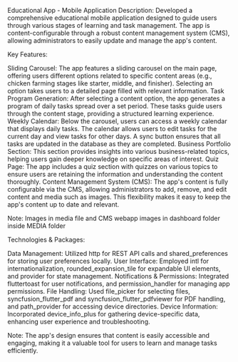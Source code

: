 Educational App - Mobile Application
Description:
Developed a comprehensive educational mobile application designed to guide users through various stages of learning and task management. 
The app is content-configurable through a robust content management system (CMS), allowing administrators to easily update and manage the app's content.

Key Features:

Sliding Carousel: The app features a sliding carousel on the main page, offering users different options related to specific content areas (e.g., chicken farming stages like starter, middle, and finisher). Selecting an option takes users to a detailed page filled with relevant information.
Task Program Generation: After selecting a content option, the app generates a program of daily tasks spread over a set period. These tasks guide users through the content stage, providing a structured learning experience.
Weekly Calendar: Below the carousel, users can access a weekly calendar that displays daily tasks. The calendar allows users to edit tasks for the current day and view tasks for other days. A sync button ensures that all tasks are updated in the database as they are completed.
Business Portfolio Section: This section provides insights into various business-related topics, helping users gain deeper knowledge on specific areas of interest.
Quiz Page: The app includes a quiz section with quizzes on various topics to ensure users are retaining the information and understanding the content thoroughly.
Content Management System (CMS): The app's content is fully configurable via the CMS, allowing administrators to add, remove, and edit content and media such as images. This flexibility makes it easy to keep the app's content up to date and relevant.

Note: Images in media file and CMS webapp images in dashboard folder inside MEDIA folder

Technologies & Packages:

Data Management: Utilized http for REST API calls and shared_preferences for storing user preferences locally.
User Interface: Employed intl for internationalization, rounded_expansion_tile for expandable UI elements, and provider for state management.
Notifications & Permissions: Integrated fluttertoast for user notifications, and permission_handler for managing app permissions.
File Handling: Used file_picker for selecting files, syncfusion_flutter_pdf and syncfusion_flutter_pdfviewer for PDF handling, and path_provider for accessing device directories.
Device Information: Incorporated device_info_plus for gathering device-specific data, enhancing user experience and troubleshooting.

Note: The app's design ensures that content is easily accessible and engaging, making it a valuable tool for users to learn and manage tasks efficiently.

